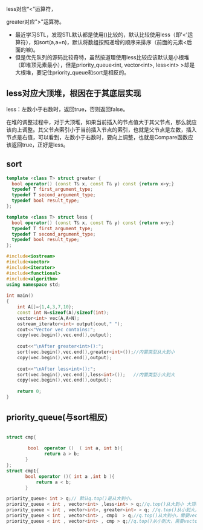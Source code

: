 
less对应“<”运算符，

greater对应">"运算符。

- 最近学习STL，发现STL默认都是使用()比较的，默认比较使用less（即'<'运算符），如sort(a,a+n)，默认将数组按照递增的顺序来排序（前面的元素<后面的嘛)。
- 但是优先队列的源码比较奇特，虽然按道理使用less比较应该默认是小根堆（即堆顶元素最小），但是priority_queue<int, vector\<int\>, less\<int\> >却是大根堆，要记住priority_queue和sort是相反的。

## less对应大顶堆，根因在于其底层实现
less：左数小于右数时，返回true，否则返回false。

在堆的调整过程中，对于大顶堆，如果当前插入的节点值大于其父节点，那么就应该向上调整。其父节点索引小于当前插入节点的索引，也就是父节点是左数，插入节点是右值，可以看到，左数小于右数时，要向上调整，也就是Compare函数应该返回true，正好是less。


## sort
```cpp
template <class T> struct greater {
  bool operator() (const T& x, const T& y) const {return x>y;}
  typedef T first_argument_type;
  typedef T second_argument_type;
  typedef bool result_type;
};

template <class T> struct less {
  bool operator() (const T& x, const T& y) const {return x<y;}
  typedef T first_argument_type;
  typedef T second_argument_type;
  typedef bool result_type;
};

#include<iostream>
#include<vector>
#include<iterator>
#include<functional>
#include<algorithm>
using namespace std;
 
int main()
{
	int A[]={1,4,3,7,10};
	const int N=sizeof(A)/sizeof(int);
	vector<int> vec(A,A+N);
	ostream_iterator<int> output(cout," ");
	cout<<"Vector vec contains:";
	copy(vec.begin(),vec.end(),output);
	
	cout<<"\nAfter greater<int>():";
	sort(vec.begin(),vec.end(),greater<int>());//内置类型从大到小 
	copy(vec.begin(),vec.end(),output);
	
	cout<<"\nAfter less<int>():";
	sort(vec.begin(),vec.end(),less<int>());   //内置类型小大到大 
	copy(vec.begin(),vec.end(),output);
	
	return 0;
}
```

## priority_queue(与sort相反)

```cpp

struct cmp{
	 
	    bool  operator ()  ( int a, int b){
	   	      return a > b;
	   } 
}; 
struct cmp1{
	   bool operator ()( int a ,int b ){
	   	   return a < b;
	   }

priority_queue< int > q;// 默认q.top()是从大到小。
priority_queue < int , vector<int> ,less<int> > q;//q.top()从大到小 大顶堆
priority_queue < int , vector<int>, greater<int> > q; //q.top()从小到大，需要vector，小顶堆
priority_queue < int , vector<int> , cmp1  > q;//q.top()从大到小，需要vector
priority_queue < int , vector<int> , cmp > q;//q.top()从小到大，需要vector

```